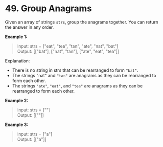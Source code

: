 # 49. Group Anagrams

Given an array of strings `strs`, group the anagrams together. You can return the answer in any order.

**Example 1:**

> Input: strs = ["eat", "tea", "tan", "ate", "nat", "bat"]  
>  Output: [["bat"], ["nat", "tan"], ["ate", "eat", "tea"]]  

Explanation:

- There is no string in strs that can be rearranged to form `"bat"`.
- The strings "nat" and `"tan"` are anagrams as they can be rearranged to form each other.
- The strings `"ate"`, `"eat"`, and `"tea"` are anagrams as they can be rearranged to form each other.

**Example 2:**

> Input: strs = [""]    
> Output: [[""]]  

**Example 3:**

> Input: strs = ["a"]  
> Output: [["a"]]  

